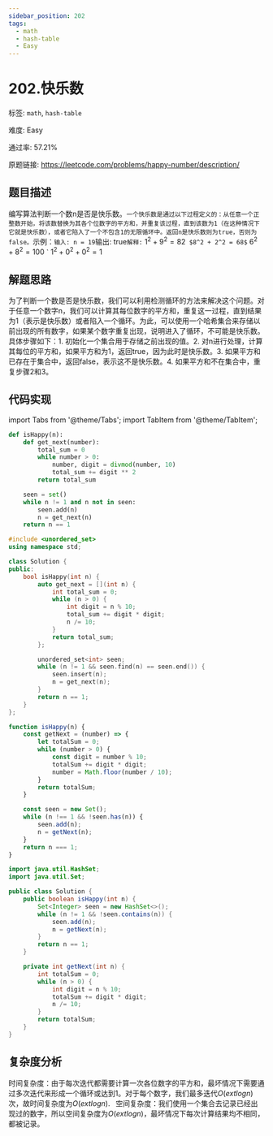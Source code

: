 ```yaml
---
sidebar_position: 202
tags:
  - math
  - hash-table
  - Easy
---
```


# 202.快乐数

标签: `math`, `hash-table`

难度: Easy

通过率: 57.21%

原题链接: https://leetcode.com/problems/happy-number/description/

## 题目描述
编写算法判断一个数n是否是快乐数。`一个快乐数是通过以下过程定义的：从任意一个正整数开始，将该数替换为其各个位数字的平方和，并重复该过程，直到该数为1（在这种情况下它就是快乐数），或者它陷入了一个不包含1的无限循环中。返回n是快乐数则为true，否则为false。`示例：`输入: n = 19`输出: true`解释:` $1^2 + 9^2 = 82$` $8^2 + 2^2 = 68$` $6^2 + 8^2 = 100$ ` $1^2 + 0^2 + 0^2 = 1$

## 解题思路
为了判断一个数是否是快乐数，我们可以利用检测循环的方法来解决这个问题。对于任意一个数字n，我们可以计算其每位数字的平方和，重复这一过程，直到结果为1（表示是快乐数）或者陷入一个循环。为此，可以使用一个哈希集合来存储以前出现的所有数字，如果某个数字重复出现，说明进入了循环，不可能是快乐数。具体步骤如下：1. 初始化一个集合用于存储之前出现的值。2. 对n进行处理，计算其每位的平方和，如果平方和为1，返回true，因为此时是快乐数。3. 如果平方和已存在于集合中，返回false，表示这不是快乐数。4. 如果平方和不在集合中，重复步骤2和3。

## 代码实现
import Tabs from '@theme/Tabs';
import TabItem from '@theme/TabItem';

<Tabs>
<TabItem value="python" label="Python">

```python
def isHappy(n):
    def get_next(number):
        total_sum = 0
        while number > 0:
            number, digit = divmod(number, 10)
            total_sum += digit ** 2
        return total_sum

    seen = set()
    while n != 1 and n not in seen:
        seen.add(n)
        n = get_next(n)
    return n == 1
```

</TabItem>
<TabItem value="cpp" label="C++">

```cpp
#include <unordered_set>
using namespace std;

class Solution {
public:
    bool isHappy(int n) {
        auto get_next = [](int n) {
            int total_sum = 0;
            while (n > 0) {
                int digit = n % 10;
                total_sum += digit * digit;
                n /= 10;
            }
            return total_sum;
        };

        unordered_set<int> seen;
        while (n != 1 && seen.find(n) == seen.end()) {
            seen.insert(n);
            n = get_next(n);
        }
        return n == 1;
    }
};
```

</TabItem>
<TabItem value="javascript" label="JavaScript">

```javascript
function isHappy(n) {
    const getNext = (number) => {
        let totalSum = 0;
        while (number > 0) {
            const digit = number % 10;
            totalSum += digit * digit;
            number = Math.floor(number / 10);
        }
        return totalSum;
    }

    const seen = new Set();
    while (n !== 1 && !seen.has(n)) {
        seen.add(n);
        n = getNext(n);
    }
    return n === 1;
}
```

</TabItem>
<TabItem value="java" label="Java">

```java
import java.util.HashSet;
import java.util.Set;

public class Solution {
    public boolean isHappy(int n) {
        Set<Integer> seen = new HashSet<>();
        while (n != 1 && !seen.contains(n)) {
            seen.add(n);
            n = getNext(n);
        }
        return n == 1;
    }

    private int getNext(int n) {
        int totalSum = 0;
        while (n > 0) {
            int digit = n % 10;
            totalSum += digit * digit;
            n /= 10;
        }
        return totalSum;
    }
}
```

</TabItem>
</Tabs>

## 复杂度分析
时间复杂度：由于每次迭代都需要计算一次各位数字的平方和，最坏情况下需要通过多次迭代来形成一个循环或达到1。对于每个数字，我们最多迭代$O(	ext{log} n)$次，故时间复杂度为$O(	ext{log} n)$. ` `空间复杂度：我们使用一个集合去记录已经出现过的数字，所以空间复杂度为$O(	ext{log} n)$，最坏情况下每次计算结果均不相同，都被记录。
